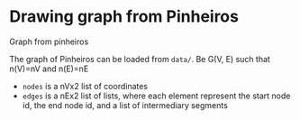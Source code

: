 # Drawing graph from Pinheiros
Graph from pinheiros

The graph of Pinheiros can be loaded from `data/`. Be G(V, E) such that n(V)=nV and n(E)=nE
 * `nodes` is a nVx2 list of coordinates
 * `edges` is a nEx2 list of lists, where each element represent the start node id, the end node id, and a list of intermediary segments

